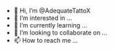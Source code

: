 - 👋 Hi, I’m @AdequateTattoX
- 👀 I’m interested in ...
- 🌱 I’m currently learning ...
- 💞️ I’m looking to collaborate on ...
- 📫 How to reach me ...

<!---
AdequateTattoX/AdequateTattoX is a ✨ special ✨ repository because its `README.md` (this file) appears on your GitHub profile.
You can click the Preview link to take a look at your changes.
--->
